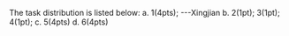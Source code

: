 The task distribution is listed below:
      a. 1(4pts); ---Xingjian
      b. 2(1pt); 3(1pt); 4(1pt);
      c. 5(4pts)
      d. 6(4pts)
      

